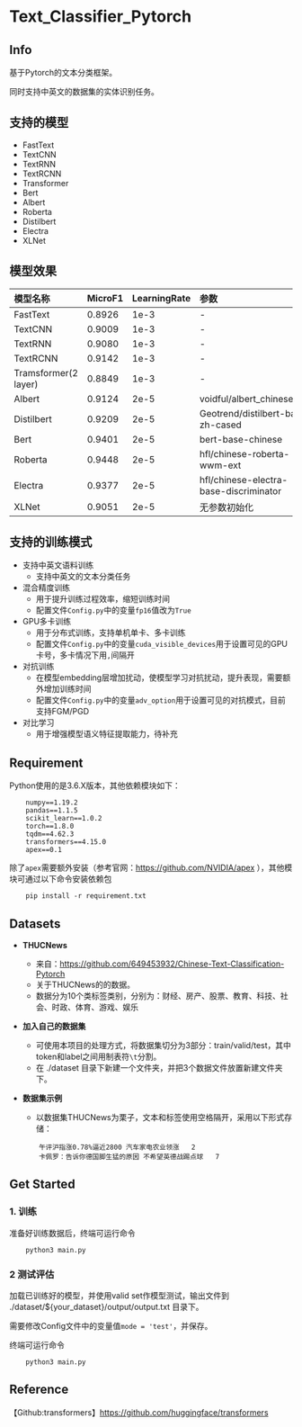 # Text_Classifier_Pytorch

## Info
基于Pytorch的文本分类框架。

同时支持中英文的数据集的实体识别任务。


## 支持的模型
- FastText
- TextCNN
- TextRNN
- TextRCNN
- Transformer
- Bert
- Albert
- Roberta
- Distilbert
- Electra
- XLNet                                  


## 模型效果

| 模型名称 | MicroF1 | LearningRate | 参数 |
| :-----| :---- | :---- | :---- |
| FastText | 0.8926 | 1e-3 | - |
| TextCNN | 0.9009 | 1e-3 | - |
| TextRNN | 0.9080 | 1e-3 | - |
| TextRCNN | 0.9142 | 1e-3 | - |
| Tramsformer(2 layer) | 0.8849 | 1e-3 | - |
| Albert | 0.9124 | 2e-5 | voidful/albert_chinese_tiny |
| Distilbert | 0.9209 | 2e-5 | Geotrend/distilbert-base-zh-cased |
| Bert | 0.9401 | 2e-5 | bert-base-chinese |
| Roberta | 0.9448 | 2e-5 | hfl/chinese-roberta-wwm-ext |
| Electra | 0.9377 | 2e-5 | hfl/chinese-electra-base-discriminator |
| XLNet | 0.9051 | 2e-5 | 无参数初始化 |


## 支持的训练模式

- 支持中英文语料训练
    - 支持中英文的文本分类任务
- 混合精度训练
    - 用于提升训练过程效率，缩短训练时间
    - 配置文件`Config.py`中的变量`fp16`值改为`True`
- GPU多卡训练
    - 用于分布式训练，支持单机单卡、多卡训练
    - 配置文件`Config.py`中的变量`cuda_visible_devices`用于设置可见的GPU卡号，多卡情况下用`,`间隔开
- 对抗训练
    - 在模型embedding层增加扰动，使模型学习对抗扰动，提升表现，需要额外增加训练时间
    - 配置文件`Config.py`中的变量`adv_option`用于设置可见的对抗模式，目前支持FGM/PGD
- 对比学习
    - 用于增强模型语义特征提取能力，待补充


## Requirement
Python使用的是3.6.X版本，其他依赖模块如下：
```
    numpy==1.19.2
    pandas==1.1.5
    scikit_learn==1.0.2
    torch==1.8.0
    tqdm==4.62.3
    transformers==4.15.0
    apex==0.1
```

除了`apex`需要额外安装（参考官网：https://github.com/NVIDIA/apex
），其他模块可通过以下命令安装依赖包
```
    pip install -r requirement.txt
```

## Datasets
* **THUCNews**
    * 来自：https://github.com/649453932/Chinese-Text-Classification-Pytorch
    * 关于THUCNews的的数据。
    * 数据分为10个类标签类别，分别为：财经、房产、股票、教育、科技、社会、时政、体育、游戏、娱乐

* **加入自己的数据集**
    * 可使用本项目的处理方式，将数据集切分为3部分：train/valid/test，其中token和label之间用制表符`\t`分割。
    * 在 ./dataset 目录下新建一个文件夹，并把3个数据文件放置新建文件夹下。

* **数据集示例**
    * 以数据集THUCNews为栗子，文本和标签使用空格隔开，采用以下形式存储：
    ```
        午评沪指涨0.78%逼近2800 汽车家电农业领涨	2
        卡佩罗：告诉你德国脚生猛的原因 不希望英德战踢点球	7
    ```


## Get Started
### 1. 训练
准备好训练数据后，终端可运行命令
```
    python3 main.py
```
### 2 测试评估
加载已训练好的模型，并使用valid set作模型测试，输出文件到 ./dataset/${your_dataset}/output/output.txt 目录下。

需要修改Config文件中的变量值`mode = 'test'`，并保存。

终端可运行命令
```
    python3 main.py
```


## Reference

【Github:transformers】https://github.com/huggingface/transformers

